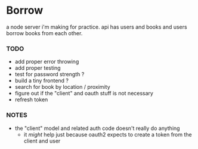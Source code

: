 # Borrow
a node server i'm making for practice. api has users and books and users borrow books from each other.

### TODO
- add proper error throwing
- add proper testing
- test for password strength ?
- build a tiny frontend ?
- search for book by location / proximity
- figure out if the "client" and oauth stuff is not necessary
- refresh token

### NOTES
- the "client" model and related auth code doesn't really do anything
  - it _might_ help just because oauth2 expects to create a token from the client and user
